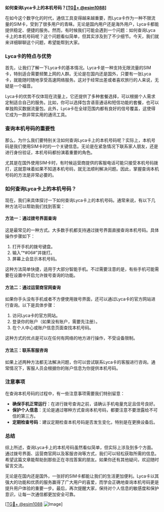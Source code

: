 **如何查询Lyca卡上的本机号码？[[TG💪+ @esim1088](https://t.me/s/esim1088)]**

在如今这个数字化的时代，通信工具变得越来越重要，而Lyca卡作为一种不限流量的SIM卡，受到了很多用户的青睐。无论是国内用户还是海外用户，Lyca卡都能提供稳定、便捷的服务。然而，有时候我们可能会遇到一个问题：如何查询Lyca卡上的本机号码呢？这个问题看似简单，但其实涉及到了不少细节。今天，我们就来详细聊聊这个问题，希望能帮到大家。

### Lyca卡的特点与优势

首先，让我们了解一下Lyca卡的基本情况。Lyca卡是一种支持无限流量的SIM卡，特别适合需要频繁上网的人群。无论是在国内还是国外，只要有一张Lyca卡，就能随时随地享受高速网络服务。这对于经常出差或者喜欢旅行的人来说，无疑是一个福音。

Lyca卡的优势不仅体现在流量上，它还提供了多种套餐选择，可以根据个人需求定制适合自己的服务。比如，你可以选择包含语音通话和短信功能的套餐，也可以单独购买数据流量包。此外，Lyca卡在全球范围内都有良好的信号覆盖，这使得它成为一款非常实用的通讯工具。

### 查询本机号码的重要性

那么，为什么我们要特别关注如何查询Lyca卡上的本机号码呢？实际上，本机号码是我们使用SIM卡时的一个关键信息。无论是在紧急情况下联系家人朋友，还是进行身份验证，本机号码都扮演着重要的角色。

尤其是在国外使用SIM卡时，有时候运营商提供的客服电话可能只接受本机号码拨打，这就意味着如果不知道本机号码，就无法顺利解决问题。因此，掌握查询本机号码的方法是非常必要的。

### 如何查询Lyca卡上的本机号码？

现在，我们来具体探讨一下如何查询Lyca卡上的本机号码。通常来说，有以下几种方法可以帮助我们找到答案：

#### 方法一：通过拨号界面查询

这是最常见的一种方式。大多数手机都支持通过拨号界面直接查询本机号码。具体操作步骤如下：

1. 打开手机的拨号键盘。
2. 输入“*#06#”并拨打。
3. 屏幕上会显示本机号码。

这种方法简单快捷，适用于大部分智能手机。不过需要注意的是，有些手机可能需要在设置中开启允许拨号查询的功能。

#### 方法二：通过运营商官网查询

如果你手头没有手机或者不方便使用拨号界面，还可以通过Lyca卡的官方网站进行查询。以下是具体步骤：

1. 访问Lyca卡的官方网站。
2. 登录你的账户（如果没有账户，需要先注册）。
3. 在个人中心或账户信息页面查找本机号码。

这种方式的优点是可以在任何有网络的地方进行操作，不受设备限制。

#### 方法三：联系客服咨询

如果上述两种方法都无法解决问题，你可以尝试联系Lyca卡的客服进行咨询。通常情况下，客服人员会根据你的账户信息为你提供本机号码。

### 注意事项

在查询本机号码的过程中，有一些注意事项需要我们特别留意：

- **确保手机正常运行**：在进行拨号查询之前，请确认手机电量充足且信号良好。
- **保护个人信息**：无论是通过哪种方式查询本机号码，都要注意不要泄露给不可信的第三方。
- **定期检查号码**：建议定期检查本机号码是否发生变化，特别是在更换设备后。

### 总结

综上所述，查询Lyca卡上的本机号码虽然看似简单，但实际上涉及到多个方面。通过拨号界面、运营商官网以及客服咨询等方式，我们可以轻松获取所需的信息。希望这篇文章能帮助到那些正在寻找答案的朋友。如果你还有其他疑问，欢迎随时留言交流。

无论是在国内还是国外，一张好的SIM卡都能让我们的生活更加便利。Lyca卡以其强大的功能和优质的服务赢得了广大用户的喜爱，而学会正确地查询本机号码更是提升用户体验的重要一步。最后，再次提醒大家，保持对个人信息的敏感度和保护意识，让每一次通信都更加安全可靠。

[[TG💪+ @esim1088](https://t.me/s/esim1088) ![Image](https://i.postimg.cc/4NQfJmqS/Snipaste-2025-05-13-00-14-12.png)]
